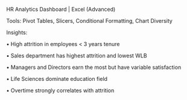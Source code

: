 HR Analytics Dashboard | Excel (Advanced)

Tools: Pivot Tables, Slicers, Conditional Formatting, Chart Diversity

Insights:

• High attrition in employees < 3 years tenure

• Sales department has highest attrition and lowest WLB

• Managers and Directors earn the most but have variable satisfaction

• Life Sciences dominate education field

• Overtime strongly correlates with attrition
